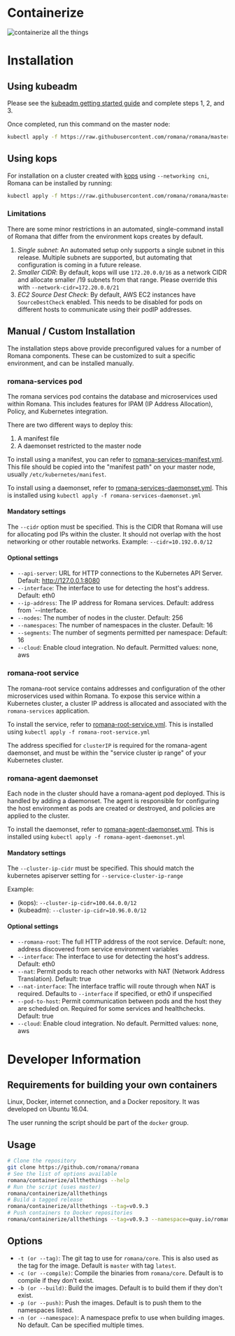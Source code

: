 # Containerize

![containerize all the things](https://cdn.meme.am/instances/500x/65415534.jpg)

# Installation

## Using kubeadm

Please see the [kubeadm getting started guide](http://kubernetes.io/docs/getting-started-guides/kubeadm/) and complete steps 1, 2, and 3.

Once completed, run this command on the master node:

```bash
kubectl apply -f https://raw.githubusercontent.com/romana/romana/master/containerize/specs/romana-kubeadm.yml
```

## Using kops

For installation on a cluster created with [kops](https://github.com/kubernetes/kops/) using `--networking cni`, Romana can be installed by running:

```bash
kubectl apply -f https://raw.githubusercontent.com/romana/romana/master/containerize/specs/romana-kops.yml
```

### Limitations

There are some minor restrictions in an automated, single-command install of Romana that differ from the environment kops creates by default.

1. *Single subnet*: An automated setup only supports a single subnet in this release.
Multiple subnets are supported, but automating that configuration is coming in a future release.
2. *Smaller CIDR*: By default, kops will use `172.20.0.0/16` as a network CIDR and allocate smaller /19 subnets from that range.
Please override this with `--network-cidr=172.20.0.0/21`
3. *EC2 Source Dest Check*: By default, AWS EC2 instances have `SourceDestCheck` enabled.
This needs to be disabled for pods on different hosts to communicate using their podIP addresses.

## Manual / Custom Installation

The installation steps above provide preconfigured values for a number of Romana components. These can be customized to suit a specific environment, and can be installed manually.

### romana-services pod

The romana services pod contains the database and microservices used within Romana.
This includes features for IPAM (IP Address Allocation), Policy, and Kubernetes integration.

There are two different ways to deploy this:

1. A manifest file
2. A daemonset restricted to the master node

To install using a manifest, you can refer to [romana-services-manifest.yml](https://raw.githubusercontent.com/romana/romana/master/containerize/specs/romana-services-manifest.yml).
This file should be copied into the "manifest path" on your master node, usually `/etc/kubernetes/manifest`.

To install using a daemonset, refer to [romana-services-daemonset.yml](https://raw.githubusercontent.com/romana/romana/master/containerize/specs/romana-services-daemonset.yml).
This is installed using `kubectl apply -f romana-services-daemonset.yml`

#### Mandatory settings

The `--cidr` option must be specified.
This is the CIDR that Romana will use for allocating pod IPs within the cluster.
It should not overlap with the host networking or other routable networks.
Example: `--cidr=10.192.0.0/12`

#### Optional settings

- `--api-server`: URL for HTTP connections to the Kubernetes API Server. Default: http://127.0.0.1:8080
- `--interface`: The interface to use for detecting the host's address. Default: eth0
- `--ip-address`: The IP address for Romana services. Default: address from `--interface.
- `--nodes`: The number of nodes in the cluster. Default: 256
- `--namespaces`: The number of namespaces in the cluster. Default: 16
- `--segments`: The number of segments permitted per namespace: Default: 16
- `--cloud`: Enable cloud integration. No default. Permitted values: none, aws

### romana-root service

The romana-root service contains addresses and configuration of the other microservices used within Romana.
To expose this service within a Kubernetes cluster, a cluster IP address is allocated and associated with the `romana-services` application.

To install the service, refer to [romana-root-service.yml](https://raw.githubusercontent.com/romana/romana/master/containerize/specs/romana-root-service.yml).
This is installed using `kubectl apply -f romana-root-service.yml`

The address specified for `clusterIP` is required for the romana-agent daemonset, and must be within the "service cluster ip range" of your Kubernetes cluster.

### romana-agent daemonset

Each node in the cluster should have a romana-agent pod deployed. This is handled by adding a daemonset.
The agent is responsible for configuring the host environment as pods are created or destroyed, and policies are applied to the cluster.

To install the daemonset, refer to [romana-agent-daemonset.yml](https://raw.githubusercontent.com/romana/romana/master/containerize/specs/romana-agent-daemonset.yml).
This is installed using `kubectl apply -f romana-agent-daemonset.yml`

#### Mandatory settings

The `--cluster-ip-cidr` must be specified. This should match the kubernetes apiserver setting for `--service-cluster-ip-range`

Example:
- (kops): `--cluster-ip-cidr=100.64.0.0/12`
- (kubeadm): `--cluster-ip-cidr=10.96.0.0/12`

#### Optional settings

- `--romana-root`: The full HTTP address of the root service. Default: none, address discovered from service environment variables
- `--interface`: The interface to use for detecting the host's address. Default: eth0
- `--nat`: Permit pods to reach other networks with NAT (Network Address Translation). Default: true
- `--nat-interface`: The interface traffic will route through when NAT is required. Defaults to `--interface` if specified, or eth0 if unspecified
- `--pod-to-host`: Permit communication between pods and the host they are scheduled on. Required for some services and healthchecks. Default: true
- `--cloud`: Enable cloud integration. No default. Permitted values: none, aws

# Developer Information

## Requirements for building your own containers

Linux, Docker, internet connection, and a Docker repository. It was developed on Ubuntu 16.04.

The user running the script should be part of the `docker` group.

## Usage

```bash
# Clone the repository
git clone https://github.com/romana/romana
# See the list of options available
romana/containerize/allthethings --help
# Run the script (uses master)
romana/containerize/allthethings
# Build a tagged release
romana/containerize/allthethings --tag=v0.9.3
# Push containers to Docker repositories
romana/containerize/allthethings --tag=v0.9.3 --namespace=quay.io/romana --namespace=otherrepo/romana-
```

## Options

-  `-t (or --tag)`: The git tag to use for `romana/core`. This is also used as the tag for the image. Default is `master` with tag `latest`.
-  `-c (or --compile)`: Compile the binaries from `romana/core`. Default is to compile if they don't exist.
-  `-b (or --build)`: Build the images. Default is to build them if they don't exist.
-  `-p (or --push)`: Push the images. Default is to push them to the namespaces listed.
-  `-n (or --namespace)`: A namespace prefix to use when building images. No default. Can be specified multiple times.
